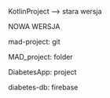 KotlinProject --> stara wersja

NOWA WERSJA

mad-project: git

MAD_project: folder

DiabetesApp: project

diabetes-db: firebase
